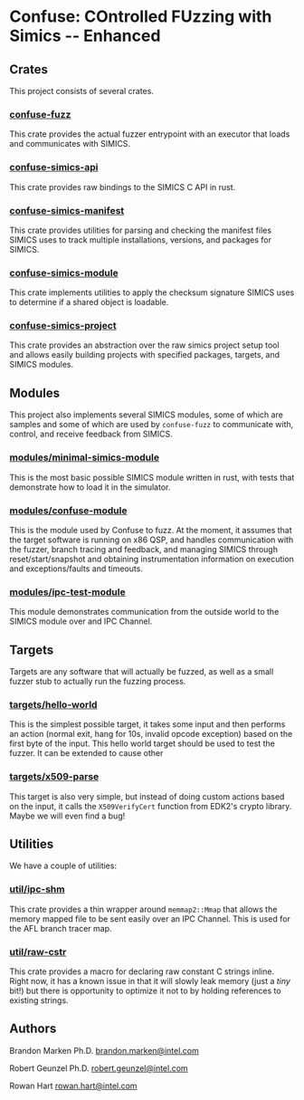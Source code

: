 # Confuse: **CO**ntrolled **FU**zzing with **S**imics -- **E**nhanced

## Crates

This project consists of several crates.

### [confuse-fuzz](./confuse-fuzz/)

This crate provides the actual fuzzer entrypoint with an executor that loads and
communicates with SIMICS.

### [confuse-simics-api](./confuse-simics-api/)

This crate provides raw bindings to the SIMICS C API in rust.

### [confuse-simics-manifest](./confuse-simics-manifest/)

This crate provides utilities for parsing and checking the manifest files SIMICS uses
to track multiple installations, versions, and packages for SIMICS.

### [confuse-simics-module](./confuse-simics-module)

This crate implements utilities to apply the checksum signature SIMICS uses to determine
if a shared object is loadable.

### [confuse-simics-project](./confuse-simics-project/)

This crate provides an abstraction over the raw simics project setup tool and allows
easily building projects with specified packages, targets, and SIMICS modules.

## Modules

This project also implements several SIMICS modules, some of which are samples and some
of which are used by `confuse-fuzz` to communicate with, control, and receive feedback
from SIMICS.

### [modules/minimal-simics-module](./modules/minimal-simics-module/)

This is the most basic possible SIMICS module written in rust, with tests that
demonstrate how to load it in the simulator.

### [modules/confuse-module](./modules/confuse-module/)

This is the module used by Confuse to fuzz. At the moment, it assumes that the target
software is running on x86 QSP, and handles communication with the fuzzer, branch
tracing and feedback, and managing SIMICS through reset/start/snapshot and obtaining
instrumentation information on execution and exceptions/faults and timeouts.

### [modules/ipc-test-module](./modules/ipc-test-module/)

This module demonstrates communication from the outside world to the SIMICS module over
and IPC Channel.

## Targets

Targets are any software that will actually be fuzzed, as well as a small fuzzer stub
to actually run the fuzzing process.

### [targets/hello-world](./targets/hello-world/)

This is the simplest possible target, it takes some input and then performs an action
(normal exit, hang for 10s, invalid opcode exception) based on the first byte of the
input. This hello world target should be used to test the fuzzer. It can be extended
to cause other 

### [targets/x509-parse](./targets/x509-parse/)

This target is also very simple, but instead of doing custom actions based on the
input, it calls the `X509VerifyCert` function from EDK2's crypto library. Maybe
we will even find a bug!

## Utilities

We have a couple of utilities:

### [util/ipc-shm](./util/ipc-shm/)

This crate provides a thin wrapper around `memmap2::Mmap` that allows the memory mapped
file to be sent easily over an IPC Channel. This is used for the AFL branch tracer map.

### [util/raw-cstr](./util/raw-cstr/)

This crate provides a macro for declaring raw constant C strings inline. Right now, it
has a known issue in that it will slowly leak memory (just a *tiny* bit!) but there is
opportunity to optimize it not to by holding references to existing strings.

## Authors

Brandon Marken Ph.D.
brandon.marken@intel.com

Robert Geunzel Ph.D.
robert.geunzel@intel.com

Rowan Hart
rowan.hart@intel.com